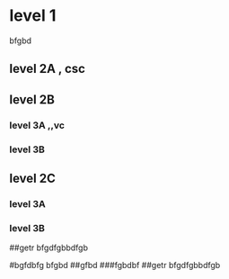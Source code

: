 # level 1
bfgbd

## level 2A , csc
## level 2B

### level 3A ,,vc
### level 3B
## level 2C

### level 3A
### level 3B
##getr
bfgdfgbbdfgb

#bgfdbfg
bfgbd
##gfbd
###fgbdbf
##getr
bfgdfgbbdfgb


